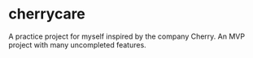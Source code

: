 # cherrycare
A practice project for myself inspired by the company Cherry. An MVP project with many uncompleted features.
